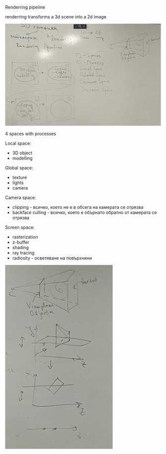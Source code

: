 Renderring pipeline

renderring transforms a 3d scene into a 2d image

![alt text](image.png)

4 spaces with processes

Local space:
- 3D object
- modelling

Global space:
- texture
- lights
- camera

Camera space:
- clipping - всичко, което не е в обсега на камерата се отрязва
- backface culling - всичко, което е обърнато обратно от камерата се отрязва

Screen space:
- rasterization
- z-buffer
- shading
- ray tracing
- radiosity - осветяване на повърхнини

![alt text](image-1.png)